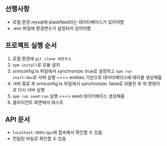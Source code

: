 ## 선행사항

- 로컬 환경 mysql에 plaskNest라는 데이터베이스가 있어야함
- .env 파일에 환경변수가 설정되어 있어야함

## 프로젝트 실행 순서

1. 로컬 환경에 <code>git clone 레포주소</code>
2. <code>npm install</code>로 모듈 설치
3. ormconfig.ts 파일에서 synchronize: true로 설정하고 <code>npm run start:dev</code>로 서버 실행 ===> entities 기반으로 데이터베이스에 테이블 생성해줌
4. 서버 종료 후 ormconfig.ts 파일에서 synchronize: false로 되돌린 후 위 명령어로 다시 서버 실행
5. <code>npm run seed:run</code> 실행 ===> seed 데이터베이스 생성해줌
6. 클라이언트 화면에서 테스트

## API 문서

- <code>localhost:3095/api</code>에 접속해서 확인할 수 있음
- 전달된 파일로 확인할 수 있음
